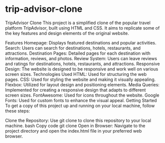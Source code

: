 # trip-advisor-clone
TripAdvisor Clone
This project is a simplified clone of the popular travel platform TripAdvisor, built using HTML and CSS. It aims to replicate some of the key features and design elements of the original website.

Features
Homepage: Displays featured destinations and popular activities.
Search: Users can search for destinations, hotels, restaurants, and attractions.
Destination Pages: Detailed pages for each destination with information, reviews, and photos.
Review System: Users can leave reviews and ratings for destinations, hotels, restaurants, and attractions.
Responsive Design: The website is designed to be responsive and work well on various screen sizes.
Technologies Used
HTML: Used for structuring the web pages.
CSS: Used for styling the website and making it visually appealing.
Flexbox: Utilized for layout design and positioning elements.
Media Queries: Implemented for creating a responsive design that adapts to different screen sizes.
FontAwesome: Used for icons throughout the website.
Google Fonts: Used for custom fonts to enhance the visual appeal.
Getting Started
To get a copy of this project up and running on your local machine, follow these steps:

Clone the Repository: Use git clone to clone this repository to your local machine.
bash
Copy code
git clone 
Open in Browser: Navigate to the project directory and open the index.html file in your preferred web browser.
